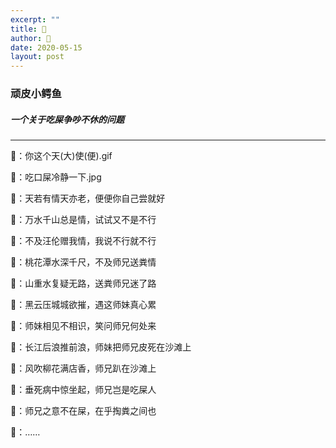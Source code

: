 ```yaml
---
excerpt: ""
title: 🐊
author: 🐒
date: 2020-05-15
layout: post
---
```

### 顽皮小鳄鱼

##### 一个关于吃屎争吵不休的问题

- - -

🐒：你这个天(大)使(便).gif

🐷：吃口屎冷静一下.jpg

🐒：天若有情天亦老，便便你自己尝就好

🐷：万水千山总是情，试试又不是不行

🐒：不及汪伦赠我情，我说不行就不行

🐷：桃花潭水深千尺，不及师兄送粪情

🐒：山重水复疑无路，送粪师兄迷了路

🐷：黑云压城城欲摧，遇这师妹真心累

🐒：师妹相见不相识，笑问师兄何处来

🐷：长江后浪推前浪，师妹把师兄皮死在沙滩上

🐒：风吹柳花满店香，师兄趴在沙滩上

🐷：垂死病中惊坐起，师兄岂是吃屎人

🐒：师兄之意不在屎，在乎掏粪之间也

🐷：……